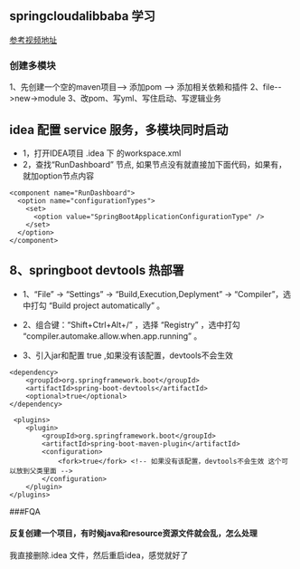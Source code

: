## springcloudalibbaba 学习
[参考视频地址](https://www.bilibili.com/video/BV18E411x7eT?p=7&spm_id_from=pageDriver&vd_source=ab0d7f31ecb77d9df82fa8718614ac91)

### 创建多模块
1、先创建一个空的maven项目--> 添加<packaging>pom</packaging> --> 添加相关依赖和插件
2、file-->new->module
3、改pom、写yml、写住启动、写逻辑业务

## idea 配置 service 服务，多模块同时启动
- 1，打开IDEA项目 .idea 下 的workspace.xml
- 2，查找“RunDashboard” 节点, 如果节点没有就直接加下面代码，如果有，就加option节点内容
````
<component name="RunDashboard">
  <option name="configurationTypes">
    <set>
      <option value="SpringBootApplicationConfigurationType" />
    </set>
  </option>
</component>
````

## 8、springboot devtools 热部署
- 1、“File” -> “Settings” -> “Build,Execution,Deplyment” -> “Compiler”，选中打勾 “Build project automatically” 。

- 2、组合键：“Shift+Ctrl+Alt+/” ，选择 “Registry” ，选中打勾 “compiler.automake.allow.when.app.running” 。

- 3、引入jar和配置 <fork>true</fork> ,如果没有该配置，devtools不会生效
````
<dependency>
    <groupId>org.springframework.boot</groupId>
    <artifactId>spring-boot-devtools</artifactId>
    <optional>true</optional>
</dependency>

 <plugins>
    <plugin>
        <groupId>org.springframework.boot</groupId>
        <artifactId>spring-boot-maven-plugin</artifactId>
        <configuration>
            <fork>true</fork> <!-- 如果没有该配置，devtools不会生效 这个可以放到父类里面 -->
        </configuration>
    </plugin>
</plugins>
````

###FQA
#### 反复创建一个项目，有时候java和resource资源文件就会乱，怎么处理
我直接删除.idea 文件，然后重启idea，感觉就好了
